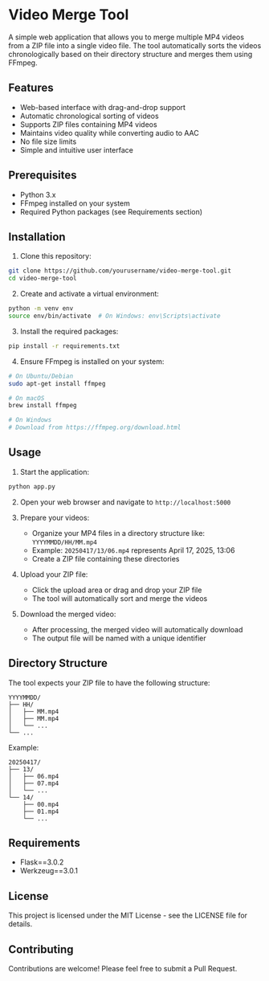 # Video Merge Tool

A simple web application that allows you to merge multiple MP4 videos from a ZIP file into a single video file. The tool automatically sorts the videos chronologically based on their directory structure and merges them using FFmpeg.

## Features

- Web-based interface with drag-and-drop support
- Automatic chronological sorting of videos
- Supports ZIP files containing MP4 videos
- Maintains video quality while converting audio to AAC
- No file size limits
- Simple and intuitive user interface

## Prerequisites

- Python 3.x
- FFmpeg installed on your system
- Required Python packages (see Requirements section)

## Installation

1. Clone this repository:
```bash
git clone https://github.com/yourusername/video-merge-tool.git
cd video-merge-tool
```

2. Create and activate a virtual environment:
```bash
python -m venv env
source env/bin/activate  # On Windows: env\Scripts\activate
```

3. Install the required packages:
```bash
pip install -r requirements.txt
```

4. Ensure FFmpeg is installed on your system:
```bash
# On Ubuntu/Debian
sudo apt-get install ffmpeg

# On macOS
brew install ffmpeg

# On Windows
# Download from https://ffmpeg.org/download.html
```

## Usage

1. Start the application:
```bash
python app.py
```

2. Open your web browser and navigate to `http://localhost:5000`

3. Prepare your videos:
   - Organize your MP4 files in a directory structure like: `YYYYMMDD/HH/MM.mp4`
   - Example: `20250417/13/06.mp4` represents April 17, 2025, 13:06
   - Create a ZIP file containing these directories

4. Upload your ZIP file:
   - Click the upload area or drag and drop your ZIP file
   - The tool will automatically sort and merge the videos

5. Download the merged video:
   - After processing, the merged video will automatically download
   - The output file will be named with a unique identifier

## Directory Structure

The tool expects your ZIP file to have the following structure:
```
YYYYMMDD/
├── HH/
│   ├── MM.mp4
│   ├── MM.mp4
│   └── ...
└── ...
```

Example:
```
20250417/
├── 13/
│   ├── 06.mp4
│   ├── 07.mp4
│   └── ...
└── 14/
    ├── 00.mp4
    ├── 01.mp4
    └── ...
```

## Requirements

- Flask==3.0.2
- Werkzeug==3.0.1

## License

This project is licensed under the MIT License - see the LICENSE file for details.

## Contributing

Contributions are welcome! Please feel free to submit a Pull Request.
